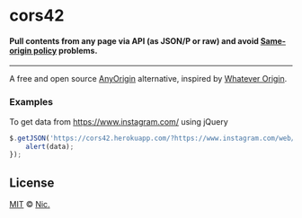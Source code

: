 # cors42
#### Pull contents from any page via API (as JSON/P or raw) and avoid [Same-origin policy](https://en.wikipedia.org/wiki/Same-origin_policy) problems.

----

A free and open source [AnyOrigin](https://web.archive.org/web/20180807170914/http://anyorigin.com/) alternative, inspired by [Whatever Origin](http://WhateverOrigin.org).

### Examples

To get data from https://www.instagram.com/ using jQuery

```js
$.getJSON('https://cors42.herokuapp.com/?https://www.instagram.com/web/search/topsearch/?context=blended&query=nicolauns', function(data){
    alert(data);
});
```

## License

[MIT](LICENSE) © [Nic.](http://ndev.cf)
